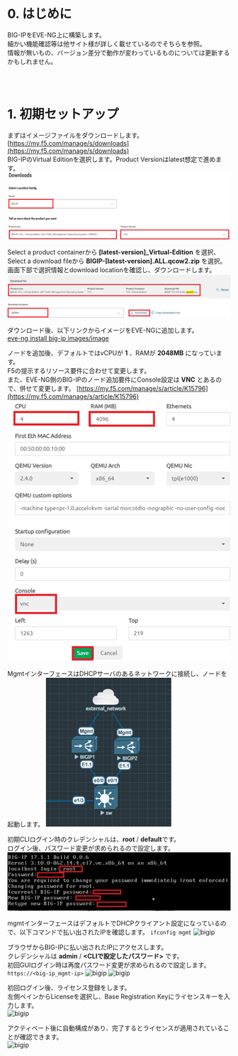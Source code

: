 # 0. はじめに
BIG-IPをEVE-NG上に構築します。  
細かい機能確認等は他サイト様が詳しく載せているのでそちらを参照。  
情報が無いもの、バージョン差分で動作が変わっているものについては更新するかもしれません。  

<br><br>

# 1. 初期セットアップ
まずはイメージファイルをダウンロードします。  
[https://my.f5.com/manage/s/downloads](https://my.f5.com/manage/s/downloads)  
BIG-IPのVirtual Editionを選択します。Product Versionはlatest想定で進めます。  
![f5_1](images/image.png)  

Select a product containerから **[latest-version]_Virtual-Edition** を選択、  
Select a download fileから **BIGIP-[latest-version].ALL.qcow2.zip** を選択。  
画面下部で選択情報とdownload locationを確認し、ダウンロードします。  
![f5_2](images/image-1.png)

ダウンロード後、以下リンクからイメージをEVE-NGに追加します。  
[eve-ng install big-ip images/image](https://www.eve-ng.net/index.php/documentation/howtos/howto-add-f5-bigip/)  

ノードを追加後、デフォルトではvCPUが **1** 、RAMが **2048MB** になっています。  
F5の提示するリソース要件に合わせて変更します。  
また、EVE-NG側のBIG-IPのノード追加要件にConsole設定は **VNC** とあるので、併せて変更します。
[https://my.f5.com/manage/s/article/K15796](https://my.f5.com/manage/s/article/K15796)  
![eve-ng](images/image-2.png)  

MgmtインターフェースはDHCPサーバのあるネットワークに接続し、ノードを起動します。
![eve-ng](images/image-3.png)  

初期CLIログイン時のクレデンシャルは、**root** / **default**です。  
ログイン後、パスワード変更が求められるので設定します。  
![bigip](images/image-4.png)

mgmtインターフェースはデフォルトでDHCPクライアント設定になっているので、以下コマンドで払い出されたIPを確認します。
```ifconfig mgmt```
![bigip](images/image-5.png)

ブラウザからBIG-IPに払い出されたIPにアクセスします。  
クレデンシャルは **admin** / **<CLIで設定したパスワード>** です。  
初回GUIログイン時は再度パスワード変更が求められるので設定します。  
```https://<big-ip_mgmt-ip>```
![bigip](images/image-6.png)
![bigip](images/image-7.png)

初回ログイン後、ライセンス登録をします。  
左側ペインからLicenseを選択し、Base Registration Keyにライセンスキーを入力します。  
![bigip](images/image-8.png)  

アクティベート後に自動構成があり、完了するとライセンスが適用されていることが確認できます。  
![bigip](images/image-9.png)
